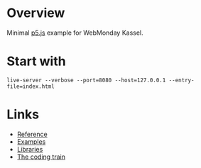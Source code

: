 # Overview

Minimal [p5.js](https://p5js.org) example for WebMonday Kassel.

# Start with

    live-server --verbose --port=8080 --host=127.0.0.1 --entry-file=index.html

# Links

- [Reference](https://p5js.org/reference/)
- [Examples](https://p5js.org/examples/)
- [Libraries](https://p5js.org/libraries/)
- [The coding train](https://www.youtube.com/user/shiffman)
